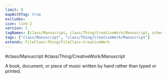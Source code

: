 ```yaml
---
limit: 9
mapWithTag: true
excludes:
icon: link-2
version: 5
tagNames: [class/Manuscript, class/Thing/CreativeWork/Manuscript, schema-org/Manuscript]
tags: ["class/Manuscript", "class/Thing/CreativeWork/Manuscript"]
extends: FileClass~Thing/FileClass~CreativeWork
---
```


#class/Manuscript
#class/Thing/CreativeWork/Manuscript


A book, document, or piece of music written by hand rather than typed or printed.

